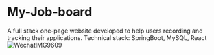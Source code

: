 # My-Job-board
A full stack one-page website developed to help users recording and tracking their applications. Technical stack: SpringBoot, MySQL, React
![WechatIMG9609](https://user-images.githubusercontent.com/97697412/225755148-5a5921cc-c1cd-44a6-9e67-eaec0bbc3fb8.jpeg)

